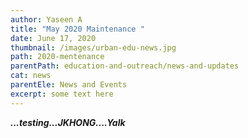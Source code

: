 ```yaml
---
author: Yaseen A
title: "May 2020 Maintenance "
date: June 17, 2020
thumbnail: /images/urban-edu-news.jpg
path: 2020-mentenance
parentPath: education-and-outreach/news-and-updates
cat: news
parentEle: News and Events
excerpt: some text here
---
```

***...testing...JKHONG....Yalk***